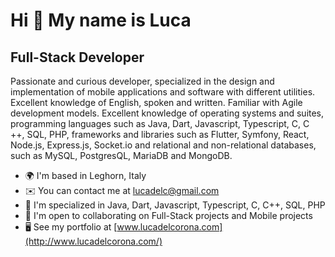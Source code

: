 Hi 👋 My name is Luca
=====================

Full-Stack Developer
--------------------

Passionate and curious developer, specialized in the design and implementation of mobile applications and software with different utilities. Excellent knowledge of English, spoken and written. Familiar with Agile development models. Excellent knowledge of operating systems and suites, programming languages such as Java, Dart, Javascript, Typescript, C, C ++, SQL, PHP, frameworks and libraries such as Flutter, Symfony, React, Node.js, Express.js, Socket.io and relational and non-relational databases, such as MySQL, PostgresQL, MariaDB and MongoDB.

* 🌍  I'm based in Leghorn, Italy
* ✉️  You can contact me at [lucadelc@gmail.com](mailto:lucadelc@gmail.com)
* 🧠  I'm specialized in Java, Dart, Javascript, Typescript, C, C++, SQL, PHP
* 🤝  I'm open to collaborating on Full-Stack projects and Mobile projects
* 🖥️  See my portfolio at [www.lucadelcorona.com](http://www.lucadelcorona.com/)
